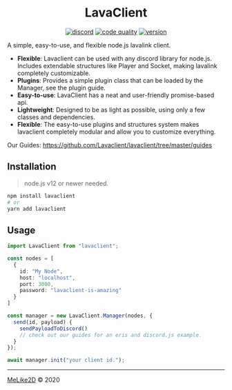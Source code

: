 <div align="center">
	<h1>LavaClient</h1>
	<a href="https://discord.gg/BnQECNd"><img src="https://discordapp.com/api/guilds/696355996657909790/embed.png" alt="discord"/><a>
	<a href="https://www.codacy.com/gh/Lavaclient/lavaclient?utm_source=github.com&utm_medium=referral&utm_content=Lavaclient/lavaclient&utm_campaign=Badge_Grade"><img src="https://api.codacy.com/project/badge/Grade/fe049eb85ee74900ae764fc5af6a6299" alt="code quality"/><a>
	<a href="https://npmjs.com/lavaclient"><img src="https://img.shields.io/npm/v/lavaclient.svg?maxAge=3600" alt="version"/><a>
</div>

A simple, easy-to-use, and flexible node.js lavalink client.

- **Flexible**: Lavaclient can be used with any discord library for node.js. Includes extendable structures like Player and Socket, making lavalink completely customizable.
- **Plugins**: Provides a simple plugin class that can be loaded by the Manager, see the plugin guide.
- **Easy-to-use**: LavaClient has a neat and user-friendly promise-based api.
- **Lightweight**: Designed to be as light as possible, using only a few classes and dependencies.
- **Flexible**: The easy-to-use plugins and structures system makes lavaclient completely modular and allow you to customize everything.

Our Guides: <https://github.com/Lavaclient/lavaclient/tree/master/guides>

## Installation

> node.js v12 or newer needed.

```sh
npm install lavaclient
# or
yarn add lavaclient
```

## Usage

```ts
import LavaClient from "lavaclient";

const nodes = [
  {
    id: "My Node",
    host: "localhost",
    port: 3000,
    password: "lavaclient-is-amazing"
  }
]

const manager = new LavaClient.Manager(nodes, {
  send(id, payload) {
    sendPayloadToDiscord()
    // check out our guides for an eris and discord.js example.
  }
});

await manager.init("your client id.");
```

---

[MeLike2D](https://melike2d.me/) &copy; 2020
